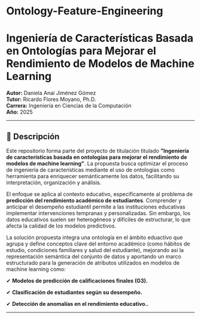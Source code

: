 # Ontology-Feature-Engineering

# Ingeniería de Características Basada en Ontologías para Mejorar el Rendimiento de Modelos de Machine Learning

**Autor:** Daniela Anaí Jiménez Gómez  
**Tutor:** Ricardo Flores Moyano, Ph.D.  
**Carrera:** Ingeniería en Ciencias de la Computación  
**Año:** 2025  

---

## 📘 Descripción

Este repositorio forma parte del proyecto de titulación titulado **"Ingeniería de características basada en ontologías para mejorar el rendimiento de modelos de machine learning"**. La propuesta busca optimizar el proceso de ingeniería de características mediante el uso de ontologías como herramienta para enriquecer semánticamente los datos, facilitando su interpretación, organización y análisis.


El enfoque se aplica al contexto educativo, específicamente al problema de **predicción del rendimiento académico de estudiantes**. Comprender y anticipar el desempeño estudiantil permite a las instituciones educativas implementar intervenciones tempranas y personalizadas. Sin embargo, los datos educativos suelen ser heterogéneos y difíciles de estructurar, lo que afecta la calidad de los modelos predictivos.


La solución propuesta integra una ontología en el ámbito eduactivo que agrupa y define conceptos clave del entorno académico (como hábitos de estudio, condiciones familiares y salud del estudiante), mejorando así la representación semántica del conjunto de datos y aportando un marco estructurado para la generación de atributos utilizados en modelos de machine learning como:

✔ **Modelos de predicción de calificaciones finales (G3).**

✔ **Clasificación de estudiantes según su desempeño.**

✔ **Detección de anomalías en el rendimiento educativo..**

---

